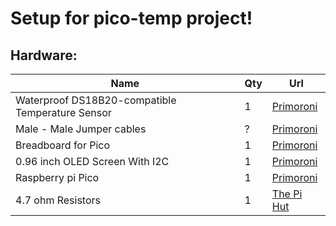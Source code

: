 # Setup for pico-temp project!

 ## Hardware:
| Name | Qty  | Url |
| ------- | ------| ---- |
| Waterproof DS18B20-compatible Temperature Sensor | 1 | [Primoroni](https://shop.pimoroni.com/products/ds18b20-programmable-resolution-1-wire-digital-thermometer?variant=32127344640083) |
| Male - Male Jumper cables | ? | [Primoroni](https://shop.pimoroni.com/products/jumper-jerky?variant=304798331)
| Breadboard for Pico | 1 | [Primoroni](https://shop.pimoroni.com/products/breadboard-for-pico?variant=39345435115603)
| 0.96 inch OLED Screen With I2C | 1 | [Primoroni](https://shop.pimoroni.com/products/0-96-inch-oled-screen-with-i2c?variant=39363632169043)
| Raspberry pi Pico | 1 | [Primoroni](https://shop.pimoroni.com/products/raspberry-pi-pico?variant=32402092326995)
| 4.7 ohm Resistors | 1 | [The Pi Hut](https://thepihut.com/products/through-hole-resistors-4-7k-ohm-5-1-4w-pack-of-25?variant=27740110417)